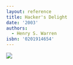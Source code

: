 ```yaml
---
layout: reference
title: Hacker's Delight
date: '2003'
authors:
  - Henry S. Warren
isbn: '0201914654'
---
```

![](/media/books/hackers-delight.jpg)
